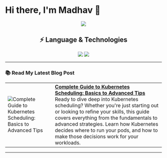 # Hi there, I'm Madhav 👋
<div align="center">
  <img src="https://readme-typing-svg.herokuapp.com?font=Monaco&duration=4000&pause=200&center=true&vCenter=true&random=true&width=435&lines=WebDev%3E.%3C;Backend%E2%99%A5;DevOps%3C3">
</div>
<!-- Language & Technology -->
<h2 align = "center">⚡ Language & Technologies</h1>
<div align="center">
  <img src="https://skillicons.dev/icons?i=go,python,javascript,typescript,react,next,vite,tailwind,figma,nodejs,express,redux,postgresql,mongo,mysql">
  <img src="https://skillicons.dev/icons?i=git,neovim,linux,bash,jenkins,redis,docker,aws,terraform"/>
</div>

---

### 📚 Read My Latest Blog Post
<!-- HASHNODE_BLOG:START -->

<table><tr><td><img src="https://cdn.hashnode.com/res/hashnode/image/upload/v1730322776528/8e423b3f-aadd-41bd-9cc4-d73ae5ed7be5.webp?w=1600&h=840&fit=crop&crop=entropy&auto=compress,format&format=webp" alt="Complete Guide to Kubernetes Scheduling: Basics to Advanced Tips"></td><td><a href="https://madhavkrishangoswami.hashnode.dev/complete-guide-to-kubernetes-scheduling-basics-to-advanced-tips"><strong>Complete Guide to Kubernetes Scheduling: Basics to Advanced Tips</strong></a><br>Ready to dive deep into Kubernetes scheduling? Whether you're just starting out or looking to refine your skills, this guide covers everything from the fundamentals to advanced strategies. Learn how Kubernetes decides where to run your pods, and how to make those decisions work for your workloads.</td></tr></table>
<!-- HASHNODE_BLOG:END -->


---
